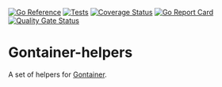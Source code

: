 [![Go Reference](https://pkg.go.dev/badge/github.com/gontainer/gontainer-helpers.svg)](https://pkg.go.dev/github.com/gontainer/gontainer-helpers)
[![Tests](https://github.com/gontainer/gontainer-helpers/actions/workflows/tests.yml/badge.svg)](https://github.com/gontainer/gontainer-helpers/actions/workflows/tests.yml)
[![Coverage Status](https://coveralls.io/repos/github/gontainer/gontainer-helpers/badge.svg?branch=main)](https://coveralls.io/github/gontainer/gontainer-helpers?branch=main)
[![Go Report Card](https://goreportcard.com/badge/github.com/gontainer/gontainer-helpers)](https://goreportcard.com/report/github.com/gontainer/gontainer-helpers)
[![Quality Gate Status](https://sonarcloud.io/api/project_badges/measure?project=gontainer_gontainer-helpers&metric=alert_status)](https://sonarcloud.io/summary/new_code?id=gontainer_gontainer-helpers)

# Gontainer-helpers

A set of helpers for [Gontainer](https://github.com/gontainer/gontainer).
